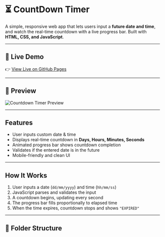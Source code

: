# ⏳ CountDown Timer

A simple, responsive web app that lets users input a **future date and time**, and watch the real-time countdown with a live progress bar. Built with **HTML, CSS, and JavaScript**.

---

## 🚀 Live Demo

👉 [View Live on GitHub Pages](https://anuj-p-06.github.io/Count-Down-Timer/)

---

## 📸 Preview

![Countdown Timer Preview](<img width="1919" height="913" alt="Image" src="https://github.com/user-attachments/assets/08703df3-9bde-4509-b21e-dcdf46df9d05" />)

---

##  Features

-  User inputs custom date & time
-  Displays real-time countdown in **Days, Hours, Minutes, Seconds**
-  Animated progress bar shows countdown completion
-  Validates if the entered date is in the future
-  Mobile-friendly and clean UI

---

##  How It Works

1. User inputs a date (`dd/mm/yyyy`) and time (`hh/mm/ss`)
2. JavaScript parses and validates the input
3. A countdown begins, updating every second
4. The progress bar fills proportionally to elapsed time
5. When the time expires, countdown stops and shows `"EXPIRED"`

---

## 📁 Folder Structure

